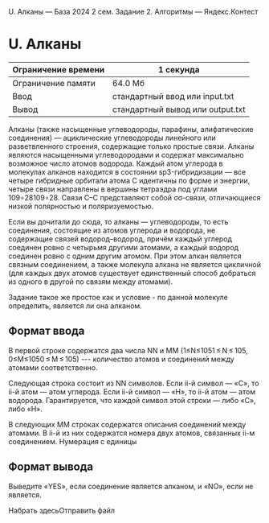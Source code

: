 U. Алканы — База 2024 2 сем. Задание 2. Алгоритмы — Яндекс.Контест

# U. Алканы

| Ограничение времени | 1 секунда |
| --- | --- |
| Ограничение памяти | 64.0 Мб |
| Ввод | стандартный ввод или input.txt |
| Вывод | стандартный вывод или output.txt |

Алканы (также насыщенные углеводороды, парафины, алифатические соединения) — ациклические углеводороды линейного или разветвленного строения, содержащие только простые связи. Алканы являются насыщенными углеводородами и содержат максимально возможное число атомов водорода. Каждый атом углерода в молекулах алканов находится в состоянии sp3-гибридизации — все четыре гибридные орбитали атома С идентичны по форме и энергии, четыре связи направлены в вершины тетраэдра под углами 109∘28109∘28. Cвязи C–C представляют собой σσ-связи, отличающиеся низкой полярностью и поляризуемостью.

Если вы дочитали до сюда, то алканы — углеводороды, то есть соединения, состоящие из атомов углерода и водорода, не содержащие связей водород–водород, причём каждый углерод соединен ровно с четырьмя другими атомами, а каждый водород соединен ровно с одним другим атомом. При этом алкан является связным соединением, а также молекула алкана не является цикличной (для каждых двух атомов существует единственный способ добраться из одного в другой по связям между атомами).

Задание такое же простое как и условие - по данной молекуле определить, является ли она алканом.

## Формат ввода

В первой строке содержатся два числа NN и MM (1≤N≤1051 ≤ N ≤ 105, 0≤M≤1050 ≤ M ≤ 105) --- количество атомов и соединений между атомами соответственно.

Следующая строка состоит из NN символов. Если ii-й символ — «C», то ii-й атом — атом углерода. Если ii-й символ — «H», то ii-й атом — атом водорода. Гарантируется, что каждой символ этой строки — либо «C», либо «H».

В следующих MM строках содержатся описания соединений между атомами. В ii-й из них содержатся номера двух атомов, связанных ii-м соединением. Нумерация с единицы

## Формат вывода

Выведите «YES», если соединение является алканом, и «NO», если не является.

Набрать здесьОтправить файл
